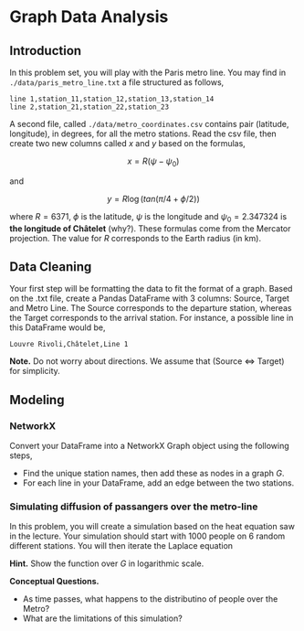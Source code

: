 # Graph Data Analysis

## Introduction

In this problem set, you will play with the Paris metro line. You may find in ```./data/paris_metro_line.txt``` a file structured as follows,

```
line 1,station_11,station_12,station_13,station_14
line 2,station_21,station_22,station_23
```

A second file, called ```./data/metro_coordinates.csv``` contains pair (latitude, longitude), in degrees, for all the metro stations. Read the csv file, then create two new columns called $x$ and $y$ based on the formulas,

$$x = R (\psi - \psi_{0})$$

and

$$y = R \log ( tan(\pi / 4 + \phi / 2) )$$

where $R = 6371$, $\phi$ is the latitude, $\psi$ is the longitude and $\psi_{0} = 2.347324$ is __the longitude of Châtelet__ (why?). These formulas come from the Mercator projection. The value for $R$ corresponds to the Earth radius (in km). 

## Data Cleaning

Your first step will be formatting the data to fit the format of a graph. Based on the .txt file, create a Pandas DataFrame with 3 columns: Source, Target and Metro Line. The Source corresponds to the departure station, whereas the Target corresponds to the arrival station. For instance, a possible line in this DataFrame would be,

```
Louvre Rivoli,Châtelet,Line 1
```

__Note.__ Do not worry about directions. We assume that (Source $\iff$ Target) for simplicity.

## Modeling

### NetworkX

Convert your DataFrame into a NetworkX Graph object using the following steps,

- Find the unique station names, then add these as nodes in a graph $G$.
- For each line in your DataFrame, add an edge between the two stations.

### Simulating diffusion of passangers over the metro-line

In this problem, you will create a simulation based on the heat equation saw in the lecture. Your simulation should start with 1000 people on 6 random different stations. You will then iterate the Laplace equation

__Hint.__ Show the function over $G$ in logarithmic scale.

__Conceptual Questions.__

- As time passes, what happens to the distributino of people over the Metro?
- What are the limitations of this simulation?